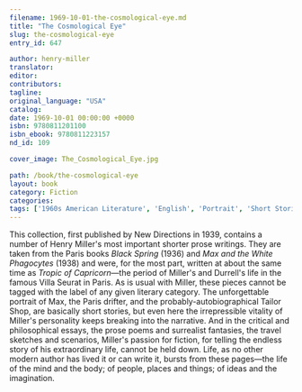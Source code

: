 ```yaml
---
filename: 1969-10-01-the-cosmological-eye.md
title: "The Cosmological Eye"
slug: the-cosmological-eye
entry_id: 647

author: henry-miller
translator: 
editor: 
contributors: 
tagline: 
original_language: "USA"
catalog: 
date: 1969-10-01 00:00:00 +0000 
isbn: 9780811201100
isbn_ebook: 9780811223157
nd_id: 109

cover_image: The_Cosmological_Eye.jpg

path: /book/the-cosmological-eye
layout: book
category: Fiction
categories: 
tags: ['1960s American Literature', 'English', 'Portrait', 'Short Stories', 'United States']
---
```

This collection, first published by New Directions in 1939, contains a number of Henry Miller's most important shorter prose writings. They are taken from the Paris books *Black Spring* (1936) and *Max and the White Phagocytes* (1938) and were, for the most part, written at about the same time as *Tropic of Capricorn*––the period of Miller's and Durrell's life in the famous Villa Seurat in Paris. As is usual with Miller, these pieces cannot be tagged with the label of any given literary category. The unforgettable portrait of Max, the Paris drifter, and the probably-autobiographical Tailor Shop, are basically short stories, but even here the irrepressible vitality of Miller's personality keeps breaking into the narrative. And in the critical and philosophical essays, the prose poems and surrealist fantasies, the travel sketches and scenarios, Miller's passion for fiction, for telling the endless story of his extraordinary life, cannot be held down. Life, as no other modern author has lived it or can write it, bursts from these pages––the life of the mind and the body; of people, places and things; of ideas and the imagination.





